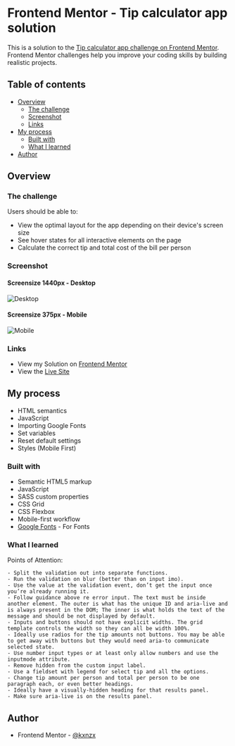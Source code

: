 # Frontend Mentor - Tip calculator app solution

This is a solution to the [Tip calculator app challenge on Frontend Mentor](https://www.frontendmentor.io/challenges/tip-calculator-app-ugJNGbJUX). Frontend Mentor challenges help you improve your coding skills by building realistic projects.

## Table of contents

- [Overview](#overview)
  - [The challenge](#the-challenge)
  - [Screenshot](#screenshot)
  - [Links](#links)
- [My process](#my-process)
  - [Built with](#built-with)
  - [What I learned](#what-i-learned)
- [Author](#author)

## Overview

### The challenge

Users should be able to:

- View the optimal layout for the app depending on their device's screen size
- See hover states for all interactive elements on the page
- Calculate the correct tip and total cost of the bill per person

### Screenshot

#### Screensize 1440px - Desktop

![Desktop](./assets/images/Desktop.gif)

#### Screensize 375px - Mobile

![Mobile](./assets/images/Mobile.gif)

### Links

- View my Solution on [Frontend Mentor]()
- View the [Live Site]()

## My process

- HTML semantics
- JavaScript
- Importing Google Fonts
- Set variables
- Reset default settings
- Styles (Mobile First)

### Built with

- Semantic HTML5 markup
- JavaScript
- SASS custom properties
- CSS Grid
- CSS Flexbox
- Mobile-first workflow
- [Google Fonts](https://fonts.google.com/) - For Fonts

### What I learned

Points of Attention:

    - Split the validation out into separate functions.
    - Run the validation on blur (better than on input imo).
    - Use the value at the validation event, don’t get the input once you’re already running it.
    - Follow guidance above re error input. The text must be inside another element. The outer is what has the unique ID and aria-live and is always present in the DOM; The inner is what holds the text of the message and should be not displayed by default.
    - Inputs and buttons should not have explicit widths. The grid template controls the width so they can all be width 100%.
    - Ideally use radios for the tip amounts not buttons. You may be able to get away with buttons but they would need aria-to communicate selected state.
    - Use number input types or at least only allow numbers and use the inputmode attribute.
    - Remove hidden from the custom input label.
    - Use a fieldset with legend for select tip and all the options.
    - Change tip amount per person and total per person to be one paragraph each, or even better headings.
    - Ideally have a visually-hidden heading for that results panel.
    - Make sure aria-live is on the results panel.

## Author

- Frontend Mentor - [@kxnzx](https://www.frontendmentor.io/profile/kxnzx)
